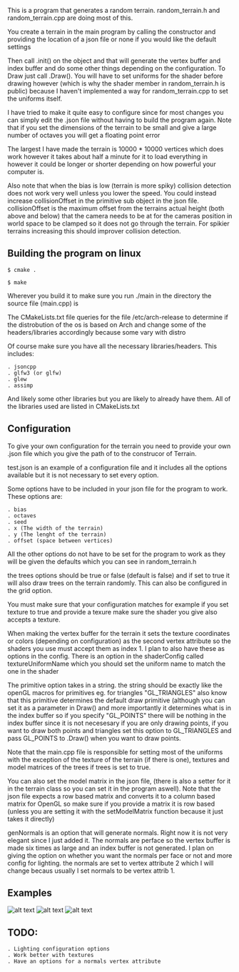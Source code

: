 This is a program that generates a random terrain. random_terrain.h and random_terrain.cpp are doing most of this.

You create a terrain in the main program by calling the constructor and providing the location of a json file or none if you would like the default settings

Then call .init() on the object and that will generate the vertex buffer and index buffer and do some other things depending on the configuration. To Draw just call .Draw(). You will have to set uniforms for the shader before drawing however (which is why the shader member in random_terrain.h is public) because I haven't implemented a way for random_terrain.cpp to set the uniforms itself. 

I have tried to make it quite easy to configure since for most changes you can simply edit the .json file without having to build the program again. Note that if you set the dimensions of the terrain to be small and give a large number of octaves you will get a floating point error

The largest I have made the terrain is 10000 * 10000 vertices which does work however it takes about half a minute for it to load everything in however it could be longer or shorter depending on how powerful your computer is.

Also note that when the bias is low (terrain is more spiky) collision detection does not work very well unless you lower the speed. You could instead increase collisionOffset in the primitive sub object in the json file. collisionOffset is the maximum offset from the terrains actual height (both above and below) that the camera needs to be at for the cameras position in world space to be clamped so it does not go through the terrain. For spikier terrains increasing this should improver collision detection.

## Building the program on linux

```
$ cmake .

$ make
```
Wherever you build it to make sure you run ./main in the directory the source file (main.cpp) is

The CMakeLists.txt file queries for the file /etc/arch-release to determine if the distrobution of the os is based on Arch and change some of the headers/libraries accordingly because some vary with distro

Of course make sure you have all the necessary libraries/headers.
This includes:

    . jsoncpp
    . glfw3 (or glfw)
    . glew
    . assimp 

And likely some other libraries but you are likely to already have them. All of the libraries used are listed in CMakeLists.txt

## Configuration

To give your own configuration for the terrain you need to provide your own .json file which you give the path of to the construcor
of Terrain.

test.json is an example of a configuration file and it includes all the options available but it is not necessary to set every option.

Some options have to be included in your json file for the program to work.
These options are:
    
    . bias
    . octaves
    . seed 
    . x (The width of the terrain)
    . y (The lenght of the terrain)
    . offset (space between vertices)

All the other options do not have to be set for the program to work as they will be given the defaults which you can see in random_terrain.h

the trees options should be true or false (default is false) and if set to true it will also draw trees on the terrain randomly. This can also
be configured in the grid option.

You must make sure that your configuration matches for example if you set texture to true and provide a texure make sure the shader you give also accepts a texture.

When making the vertex buffer for the terrain it sets the texture coordinates or colors (depending on configuration) as the second vertex attribute so the shaders you use must accept
them as index 1. I plan to also have these as options in the config. There is an option in the shaderConfig called textureUniformName which you should set the uniform name to match the one in the shader

The primitive option takes in a string. the string should be exactly like the openGL macros for primitives eg. for triangles "GL_TRIANGLES" also know that this primitive determines the default draw primitive (although you can set it as a parameter in Draw() and more importantly it determines what is in the index buffer so if you specify "GL_POINTS" there will be nothing in the index buffer since it is not necesesary if you are only drawing points, if you want to draw both points and triangles set this option to GL_TRIANGLES and pass GL_POINTS to .Draw() when you want to draw points.

Note that the main.cpp file is responsible for setting most of the uniforms with the exception of the texture of the terrain (if there is one),
textures and model matrices of the trees if trees is set to true.

You can also set the model matrix in the json file, (there is also a setter for it in the terrain class so you can set it in the program aswell). Note that the json file expects a row based matrix
and converts it to a column based matrix for OpenGL so make sure if you provide a matrix it is row based (unless you are setting it with the setModelMatrix function because it just takes it directly) 

genNormals is an option that will generate normals. Right now it is not very elegant since I just added it. The normals are perface so the vertex buffer is made six times as large and an index buffer is not generated. I plan on giving the option on whether you want the normals per face or not and more config for lighting. the normals are set to vertex attribute 2 which I will change becaus usually I set normals to be vertex attrib 1.  

## Examples
![alt text](https://github.com/open-source-KT/Random-3DTerrain-Generator/blob/master/res/examples/example8.png?raw=true)
![alt text](https://github.com/open-source-KT/Random-3DTerrain-Generator/blob/master/res/examples/example2.png?raw=true)
![alt text](https://github.com/open-source-KT/Random-3DTerrain-Generator/blob/master/res/examples/example6.png?raw=true)


## TODO:
    . Lighting configuration options
    . Work better with textures
    . Have an options for a normals vertex attribute



